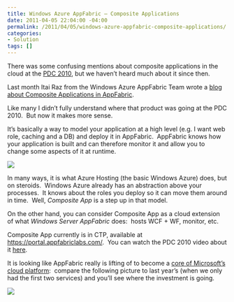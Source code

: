 ```yaml
---
title: Windows Azure AppFabric – Composite Applications
date: 2011-04-05 22:04:00 -04:00
permalink: /2011/04/05/windows-azure-appfabric-composite-applications/
categories:
- Solution
tags: []
---
```

<p>There was some confusing mentions about composite applications in the cloud at the <a href="http://vincentlauzon.wordpress.com/2010/10/28/pdc-2010-keynotes/">PDC 2010</a>, but we haven’t heard much about it since then.</p>  <p>Last month Itai Raz from the Windows Azure AppFabric Team wrote a <a href="http://blogs.msdn.com/b/windowsazureappfabric/archive/2011/03/10/introduction-to-windows-azure-appfabric-blog-posts-series-part-4-building-composite-applications.aspx">blog about Composite Applications in AppFabric</a>.</p>  <p>Like many I didn’t fully understand where that product was going at the PDC 2010.&#160; But now it makes more sense.</p>  <p>It’s basically a way to model your application at a high level (e.g. I want web role, caching and a DB) and deploy it in AppFabric.&#160; AppFabric knows how your application is built and can therefore monitor it and allow you to change some aspects of it at runtime.</p>  <p><img border="0" src="http://blogs.msdn.com/resized-image.ashx/__size/550x0/__key/CommunityServer-Blogs-Components-WeblogFiles/00-00-01-12-07/3652.Comp-App-Dev-Experience.png" /></p>  <p>In many ways, it is what Azure Hosting (the basic Windows Azure) does, but on steroids.&#160; Windows Azure already has an abstraction above your processes.&#160; It knows about the roles you deploy so it can move them around in time.&#160; Well, <em>Composite App</em> is a step up in that model.</p>  <p>On the other hand, you can consider Composite App as a cloud extension of what <em>Windows Server AppFabric</em> does:&#160; hosts WCF + WF, monitor, etc.</p>  <p>Composite App currently is in CTP, available at <a title="https://portal.appfabriclabs.com/" href="https://portal.appfabriclabs.com/">https://portal.appfabriclabs.com/</a>.&#160; You can watch the PDC 2010 video about it <a href="http://channel9.msdn.com/Events/PDC/PDC10/CS04">here</a>.</p>  <p>It is looking like AppFabric really is lifting of to become a <a href="http://vincentlauzon.wordpress.com/2010/11/30/gartner-on-windows-azure-appfabric-a-strategic-core-of-microsofts-cloud-platform/">core of Microsoft’s cloud platform</a>:&#160; compare the following picture to last year’s (when we only had the first two services) and you’ll see where the investment is going.</p>  <p><img src="http://blogs.msdn.com/resized-image.ashx/__size/550x0/__key/CommunityServer-Blogs-Components-WeblogFiles/00-00-01-12-07/1488.appfabric-services.png" /></p>